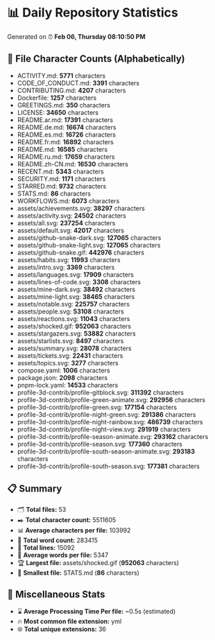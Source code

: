 # 📊 Daily Repository Statistics
Generated on ⏰ **Feb 06, Thursday 08:10:50 PM**

## 📂 File Character Counts (Alphabetically)
- ACTIVITY.md: **5771** characters
- CODE_OF_CONDUCT.md: **3391** characters
- CONTRIBUTING.md: **4207** characters
- Dockerfile: **1257** characters
- GREETINGS.md: **350** characters
- LICENSE: **34650** characters
- README.ar.md: **17391** characters
- README.de.md: **16674** characters
- README.es.md: **16726** characters
- README.fr.md: **16892** characters
- README.md: **16585** characters
- README.ru.md: **17659** characters
- README.zh-CN.md: **16530** characters
- RECENT.md: **5343** characters
- SECURITY.md: **1171** characters
- STARRED.md: **9732** characters
- STATS.md: **86** characters
- WORKFLOWS.md: **6073** characters
- assets/achievements.svg: **38297** characters
- assets/activity.svg: **24502** characters
- assets/all.svg: **237254** characters
- assets/default.svg: **42017** characters
- assets/github-snake-dark.svg: **127065** characters
- assets/github-snake-light.svg: **127065** characters
- assets/github-snake.gif: **442976** characters
- assets/habits.svg: **11993** characters
- assets/intro.svg: **3369** characters
- assets/languages.svg: **17909** characters
- assets/lines-of-code.svg: **3308** characters
- assets/mine-dark.svg: **38492** characters
- assets/mine-light.svg: **38465** characters
- assets/notable.svg: **225757** characters
- assets/people.svg: **53108** characters
- assets/reactions.svg: **11043** characters
- assets/shocked.gif: **952063** characters
- assets/stargazers.svg: **53882** characters
- assets/starlists.svg: **8497** characters
- assets/summary.svg: **28078** characters
- assets/tickets.svg: **22431** characters
- assets/topics.svg: **3277** characters
- compose.yaml: **1006** characters
- package.json: **2098** characters
- pnpm-lock.yaml: **14533** characters
- profile-3d-contrib/profile-gitblock.svg: **311392** characters
- profile-3d-contrib/profile-green-animate.svg: **292956** characters
- profile-3d-contrib/profile-green.svg: **177154** characters
- profile-3d-contrib/profile-night-green.svg: **291386** characters
- profile-3d-contrib/profile-night-rainbow.svg: **486739** characters
- profile-3d-contrib/profile-night-view.svg: **291919** characters
- profile-3d-contrib/profile-season-animate.svg: **293162** characters
- profile-3d-contrib/profile-season.svg: **177360** characters
- profile-3d-contrib/profile-south-season-animate.svg: **293183** characters
- profile-3d-contrib/profile-south-season.svg: **177381** characters

## 📋 Summary
- 🗂️ **Total files:** 53
- ✒️ **Total character count:** 5511605
- 📊 **Average characters per file:** 103992
- 📝 **Total word count:** 283415
- 🧾 **Total lines:** 15092
- 📐 **Average words per file:** 5347
- 🏆 **Largest file:** assets/shocked.gif (**952063** characters)
- 🥉 **Smallest file:** STATS.md (**86** characters)

## 🌟 Miscellaneous Stats
- ⌛ **Average Processing Time Per file:** ~0.5s (estimated)
- 🔥 **Most common file extension:** yml
- 🌐 **Total unique extensions:** 36
